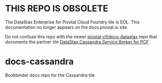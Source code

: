 # THIS REPO IS OBSOLETE
The DataStax Enterprise for Pivotal Cloud Foundry tile is EOL.
This documentation no longer appears on the docs.pivotal.io site.

Do not confuse this repo with the newer [pivotal-cf/docs-datastax](https://github.com/pivotal-cf/docs-datastax) repo that documents the partner
tile [DataStax Cassandra Service Broker for PCF](https://docs.pivotal.io/partners/datastax/).



# docs-cassandra
Bookbinder docs repo for the Cassandra tile
